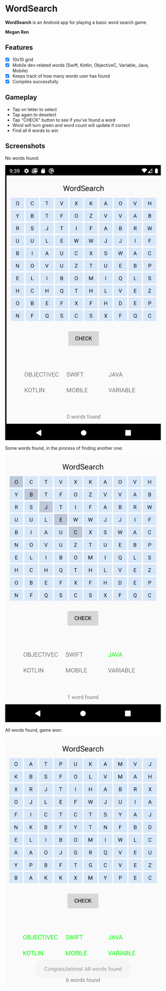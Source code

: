 # WordSearch

**WordSearch** is an Android app for playing a basic word search game. 

**Megan Ren**

## Features

* [x] 10x10 grid
* [x] Mobile dev-related words (Swift, Kotlin, ObjectiveC, Variable, Java, Mobile)
* [x] Keeps track of how many words user has found
* [x] Compiles successfully

## Gameplay 
* Tap on letter to select 
* Tap again to deselect
* Tap "CHECK" button to see if you've found a word
* Word will turn green and word count will update if correct 
* Find all 6 words to win


## Screenshots 


No words found: 

<img src='Screen Shot 2020-09-07 at 9.39.48 PM.png' title='0 words' width='' alt='screenshot where no words have been found' width='50'/>




Some words found, in the process of finding another one:

<img src='Screen Shot 2020-09-07 at 9.40.33 PM.png' title='1 word' width='' alt='screenshot where some words have been found' />




All words found, game won: 

<img src='Screen Shot 2020-09-07 at 9.42.17 PM.png' title='all words' width='' alt='screenshot where all words have been found' />






